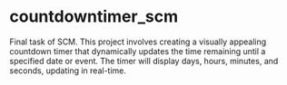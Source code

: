 # countdowntimer_scm
Final task of SCM.
This project involves creating a visually appealing countdown timer that dynamically updates the time remaining until a specified date or event. The timer will display days, hours, minutes, and seconds, updating in real-time.
